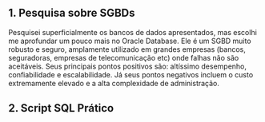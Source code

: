 ## 1. Pesquisa sobre SGBDs
Pesquisei superficialmente os bancos de dados apresentados, mas escolhi me aprofundar um pouco mais no Oracle Database. Ele é um SGBD muito robusto e seguro, amplamente utilizado em grandes empresas (bancos, seguradoras, empresas de telecomunicação etc) onde falhas não são aceitáveis. Seus principais pontos positivos são: altíssimo desempenho, confiabilidade e escalabilidade. Já seus pontos negativos incluem o custo extremamente elevado e a alta complexidade de administração.

## 2. Script SQL Prático

